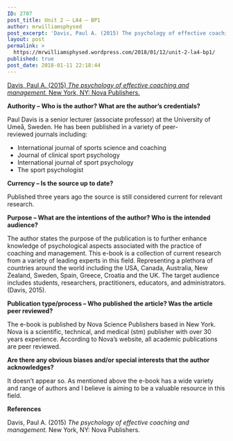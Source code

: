 ```yaml
---
ID: 2707
post_title: Unit 2 – LA4 – BP1
author: mrwilliamsphysed
post_excerpt: 'Davis, Paul A. (2015) The psychology of effective coaching and management.&nbsp;New York, NY: Nova Publishers. Authority &ndash; Who is the author? What are the author&rsquo;s credentials? Paul Davis is a senior lecturer (associate professor) at the University of Ume&aring;, Sweden. He has been published in a variety of peer-reviewed&nbsp;journals including: International journal of sports science &hellip; <a href="https://mrwilliamsphysed.wordpress.com/2018/01/12/unit-2-la4-bp1/">Continue reading <span>Unit 2 &ndash; LA4 &ndash;&nbsp;BP1</span></a><img alt="" border="0" src="https://pixel.wp.com/b.gif?host=mrwilliamsphysed.wordpress.com&amp;blog=67148074&amp;post=849&amp;subd=mrwilliamsphysed&amp;ref=&amp;feed=1" width="1" height="1">'
layout: post
permalink: >
  https://mrwilliamsphysed.wordpress.com/2018/01/12/unit-2-la4-bp1/
published: true
post_date: 2018-01-11 22:18:44
---
```

<p><a href="http://ezproxy.student.twu.ca:3102/eds/ebookviewer/ebook/bmxlYmtfXzExMzQzMjhfX0FO0?sid=c9abd388-d9e3-41a9-914c-f904ebcc1faf@sessionmgr4008&amp;vid=7&amp;format=EB&amp;rid=5">Davis, Paul A. (2015) <em>The psychology of effective coaching and management. </em>New York, NY: Nova Publishers.</a></p>
<p><strong>Authority – Who is the author? What are the author’s credentials?</strong></p>
<p>Paul Davis is a senior lecturer (associate professor) at the University of Umeå, Sweden. He has been published in a variety of peer-reviewed journals including:</p>
<ul>
<li>International journal of sports science and coaching</li>
<li>Journal of clinical sport psychology</li>
<li>International journal of sport psychology</li>
<li>The sport psychologist</li>
</ul>
<p><strong>Currency – Is the source up to date?</strong></p>
<p>Published three years ago the source is still considered current for relevant research.</p>
<p><strong>Purpose – What are the intentions of the author? Who is the intended audience?</strong></p>
<p>The author states the purpose of the publication is to further enhance knowledge of psychological aspects associated with the practice of coaching and management. This e-book is a collection of current research from a variety of leading experts in this field. Representing a plethora of countries around the world including the USA, Canada, Australia, New Zealand, Sweden, Spain, Greece, Croatia and the UK. The target audience includes students, researchers, practitioners, educators, and administrators. (Davis, 2015).</p>
<p><strong>Publication type/process – Who published the article? Was the article peer reviewed?</strong></p>
<p>The e-book is published by Nova Science Publishers based in New York. Nova is a scientific, technical, and medical (stm) publisher with over 30 years experience. According to Nova&#8217;s website, all academic publications are peer reviewed.</p>
<p><strong>Are there any obvious biases and/or special interests that the author acknowledges?</strong></p>
<p>It doesn&#8217;t appear so. As mentioned above the e-book has a wide variety and range of authors and I believe is aiming to be a valuable resource in this field.</p>
<p><strong>References</strong></p>
<p>Davis, Paul A. (2015) <em>The psychology of effective coaching and management. </em>New York, NY: Nova Publishers.</p><br />  <a rel="nofollow" href="http://feeds.wordpress.com/1.0/gocomments/mrwilliamsphysed.wordpress.com/849/"><img alt="" border="0" src="http://feeds.wordpress.com/1.0/comments/mrwilliamsphysed.wordpress.com/849/" /></a> <img alt="" border="0" src="https://pixel.wp.com/b.gif?host=mrwilliamsphysed.wordpress.com&#038;blog=67148074&%23038;post=849&%23038;subd=mrwilliamsphysed&%23038;ref=&%23038;feed=1" width="1" height="1" />